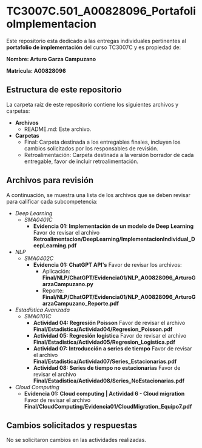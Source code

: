 # TC3007C.501_A00828096_PortafolioImplementacion

Este repositorio esta dedicado a las entregas individuales pertinentes al **portafolio de implementación** del curso TC3007C y es propiedad de:

**Nombre: Arturo Garza Campuzano**

**Matrícula: A00828096**

## Estructura de este repositorio

La carpeta raíz de este repositorio contiene los siguientes archivos y carpetas:

- **Archivos**
  - README.md: Este archivo.
- **Carpetas**
  - Final: Carpeta destinada a los entregables finales, incluyen los cambios solicitados por los responsables de revisión.
  - Retroalimentación: Carpeta destinada a la versión borrador de cada entregable, favor de incluir retroalimentación.

## Archivos para revisión

A continuación, se muestra una lista de los archivos que se deben revisar para calificar cada subcompetencia:

- *Deep Learning*
  - *SMA0401C*
    - **Evidencia 01: Implementación de un modelo de Deep Learning** Favor de revisar el archivo **Retroalimentacion/DeepLearning/ImplementacionIndividual_DeepLearning.pdf**
- *NLP*
  - *SMA0402C*
    - **Evidencia 01: ChatGPT API's** Favor de revisar los archivos:
        - Aplicación: **Final/NLP/ChatGPT/Evidencia01/NLP_A00828096_ArturoGarzaCampuzano.py**
        - Reporte: **Final/NLP/ChatGPT/Evidencia01/NLP_A00828096_ArturoGarzaCampuzano_Reporte.pdf**
- *Estadística Avanzada*
  - *SMA0101C*
    - **Actividad 04: Regresión Poisson** Favor de revisar el archivo **Final/Estadistica/Actividad04/Regresion_Poisson.pdf**
    - **Actividad 05: Regresión logística** Favor de revisar el archivo **Final/Estadistica/Actividad05/Regresion_Logistica.pdf**
    - **Actividad 07: Introducción a series de tiempo** Favor de revisar el archivo **Final/Estadistica/Actividad07/Series_Estacionarias.pdf**
    - **Actividad 08: Series de tiempo no estacionarias** Favor de revisar el archivo **Final/Estadistica/Actividad08/Series_NoEstacionarias.pdf**
- *Cloud Computing*
  - **Evidencia 01: Cloud computing | Actividad 6 - Cloud migration** Favor de revisar el archivo **Final/CloudComputing/Evidencia01/CloudMigration_Equipo7.pdf**

## Cambios solicitados y respuestas

No se solicitaron cambios en las actividades realizadas.

